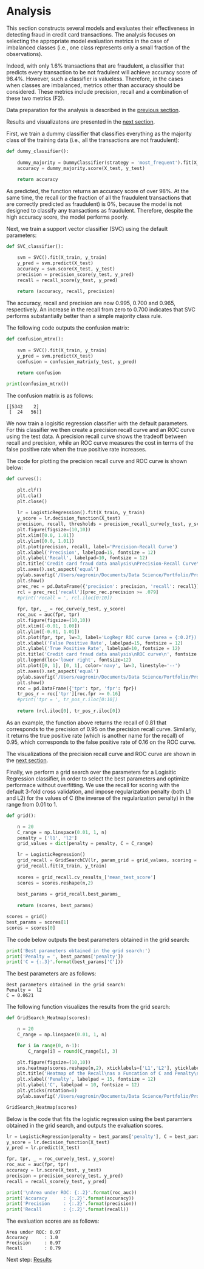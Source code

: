 # Analysis

This section constructs several models and evaluates their effectiveness in detecting fraud in credit card transactions. The analysis focuses on selecting the appropriate model evaluation metrics in the case of imbalanced classes (i.e., one class represents only a small fraction of the observations). 

Indeed, with only 1.6% transactions that are fraudulent, a classifier that predicts every transaction to be not fradulent will achieve accuracy score of 98.4%.  However, such a classifier is valueless.  Therefore, in the cases when classes are imbalanced, metrics other than accuracy should be considered.  These metrics include precision, recall and a combination of these two metrics (F2).  

Data preparation for the analysis is described in the [previous section](https://eagronin.github.io/credit-card-fraud-prepare/).

Results and visualizatons are presented in the [next section](https://eagronin.github.io/credit-card-fraud-report/).

First, we train a dummy classifier that classifies everything as the majority class of the training data (i.e., all the transactions are not fraudulent):

```python
def dummy_classifier():
    
    dummy_majority = DummyClassifier(strategy = 'most_frequent').fit(X_train, y_train)
    accuracy = dummy_majority.score(X_test, y_test)
    
    return accuracy
```

As predicted, the function returns an accuracy score of over 98%.  At the same time, the recall (or the fraction of all the fraudulent transactions that are correctly predicted as fraudulent) is 0%, because the model is not designed to classify any transactions as fraudulent. Therefore, despite the high accuracy score, the model performs poorly.

Next, we train a support vector classifier (SVC) using the default parameters:

```python
def SVC_classifier():

    svm = SVC().fit(X_train, y_train)
    y_pred = svm.predict(X_test)
    accuracy = svm.score(X_test, y_test)
    precision = precision_score(y_test, y_pred)
    recall = recall_score(y_test, y_pred)
    
    return (accuracy, recall, precision)
```

The accuracy, recall and precision are now 0.995, 0.700 and 0.965, respectively.  An increase in the recall from zero to 0.700 indicates that SVC performs substantially better than a simple majority class rule.

The following code outputs the confusion matrix:

```python
def confusion_mtrx():
    
    svm = SVC().fit(X_train, y_train)
    y_pred = svm.predict(X_test)
    confusion = confusion_matrix(y_test, y_pred)
    
    return confusion

print(confusion_mtrx())
```

The confusion matrix is as follows:

```
[[5342    2]
 [  24   56]]
```

We now train a logisitic regression classifier with the default parameters.  For this classifier we then create a precision recall curve and an ROC curve using the test data.  A precision recall curve shows the tradeoff between recall and precision, while an ROC curve measures the cost in terms of the false positive rate when the true positive rate increases.

The code for plotting the precision recall curve and ROC curve is shown below:

```python
def curves():
        
    plt.clf()
    plt.cla()
    plt.close()
    
    lr = LogisticRegression().fit(X_train, y_train)
    y_score = lr.decision_function(X_test)
    precision, recall, thresholds = precision_recall_curve(y_test, y_score)
    plt.figure(figsize=(10,10))
    plt.xlim([0.0, 1.01])
    plt.ylim([0.0, 1.01])
    plt.plot(precision, recall, label='Precision-Recall Curve')
    plt.xlabel('Precision', labelpad=15, fontsize = 12)
    plt.ylabel('Recall', labelpad=10, fontsize = 12)
    plt.title('Credit card fraud data analysis\nPrecision-Recall Curve\n', fontsize = 18, fontname = 'Comic Sans MS', fontweight = 'bold', alpha=1)
    plt.axes().set_aspect('equal')
    pylab.savefig('/Users/eagronin/Documents/Data Science/Portfolio/Project Output/precision_recall.png')
    plt.show()
    prec_rec = pd.DataFrame({'precision': precision, 'recall': recall})
    rcl = prec_rec['recall'][prec_rec.precision >= .079]
    #print('recall = ', rcl.iloc[0:10])
    
    fpr, tpr, _ = roc_curve(y_test, y_score)
    roc_auc = auc(fpr, tpr)
    plt.figure(figsize=(10,10))
    plt.xlim([-0.01, 1.00])
    plt.ylim([-0.01, 1.01])
    plt.plot(fpr, tpr, lw=3, label='LogRegr ROC curve (area = {:0.2f})'.format(roc_auc))
    plt.xlabel('False Positive Rate', labelpad=15, fontsize = 12)
    plt.ylabel('True Positive Rate', labelpad=10, fontsize = 12)
    plt.title('Credit card fraud data analysis\nROC curve\n', fontsize = 18, fontname = 'Comic Sans MS', fontweight = 'bold', alpha=1)
    plt.legend(loc='lower right', fontsize=12)
    plt.plot([0, 1], [0, 1], color='navy', lw=3, linestyle='--')
    plt.axes().set_aspect('equal')
    pylab.savefig('/Users/eagronin/Documents/Data Science/Portfolio/Project Output/roc.png')
    plt.show()
    roc = pd.DataFrame({'tpr': tpr, 'fpr': fpr})
    tr_pos_r = roc['tpr'][roc.fpr >= 0.16]
    #print('tpr = ', tr_pos_r.iloc[0:10])
        
    return (rcl.iloc[0], tr_pos_r.iloc[0])
```

As an example, the function above returns the recall of 0.81 that corresponds to the precision of 0.95 on the precision recall curve.  Similarly, it returns the true positive rate (which is another name for the recall) of 0.95, which corresponds to the false positive rate of 0.16 on the ROC curve.

The visualizations of the precision recall curve and ROC curve are shown in the [next section](https://eagronin.github.io/credit-card-fraud-analyze/).

Finally, we perform a grid search over the parameters for a Logisitic Regression classifier, in order to select the best parameters and optimize performace without overfitting.  We use the recall for scoring with the default 3-fold cross validation, and impose regularization penalty (both L1 and L2) for the values of C (the inverse of the regularization penalty) in the range from 0.01 to 1.

```python
def grid():    

    n = 20
    C_range = np.linspace(0.01, 1, n)
    penalty = ['l1', 'l2']
    grid_values = dict(penalty = penalty, C = C_range)

    lr = LogisticRegression()
    grid_recall = GridSearchCV(lr, param_grid = grid_values, scoring = 'recall')
    grid_recall.fit(X_train, y_train)
    
    scores = grid_recall.cv_results_['mean_test_score']
    scores = scores.reshape(n,2)
    
    best_params = grid_recall.best_params_
    
    return (scores, best_params)

scores = grid()
best_params = scores[1]
scores = scores[0]
```

The code below outputs the best parameters obtained in the grid search:

```python
print('Best parameters obtained in the grid search:')
print('Penalty = ', best_params['penalty']) 
print('C = {:.3}'.format(best_params['C']))
```

The best parameters are as follows:

```
Best parameters obtained in the grid search:
Penalty =  l2
C = 0.0621
```

The following function visualizes the results from the grid search:

```python
def GridSearch_Heatmap(scores):

    n = 20
    C_range = np.linspace(0.01, 1, n) 

    for i in range(0, n-1):
        C_range[i] = round(C_range[i], 3)

    plt.figure(figsize=(10,10))
    sns.heatmap(scores.reshape(n,2), xticklabels=['L1','L2'], yticklabels=C_range)
    plt.title('Heatmap of the Recall\nas a Funcation of C and Penalty\n', fontsize = 18, fontname = 'Comic Sans MS', fontweight = 'bold', alpha=1)
    plt.xlabel('Penalty', labelpad = 15, fontsize = 12)
    plt.ylabel('C', labelpad = 10, fontsize = 12)
    plt.yticks(rotation=0)
    pylab.savefig('/Users/eagronin/Documents/Data Science/Portfolio/Project Output/heat_map.png');

GridSearch_Heatmap(scores)
```

Below is the code that fits the logistic regression using the best paramters obtained in the grid search, and outputs the evaluation scores.

```python
lr = LogisticRegression(penalty = best_params['penalty'], C = best_params['C']).fit(X_train, y_train)
y_score = lr.decision_function(X_test)
y_pred = lr.predict(X_test)

fpr, tpr, _ = roc_curve(y_test, y_score)
roc_auc = auc(fpr, tpr)
accuracy = lr.score(X_test, y_test)
precision = precision_score(y_test, y_pred)
recall = recall_score(y_test, y_pred)

print('\nArea under ROC: {:.2}'.format(roc_auc))
print('Accuracy      : {:.2}'.format(accuracy))
print('Precision     : {:.2}'.format(precision))
print('Recall        : {:.2}'.format(recall))
```

The evaluation scores are as follows:

```
Area under ROC: 0.97
Accuracy      : 1.0
Precision     : 0.97
Recall        : 0.79
```

Next step: [Results](https://eagronin.github.io/credit-card-fraud-report/)
